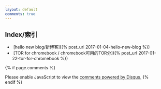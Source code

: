 ```yaml
---
layout: default
comments: true
---
```


## [](#header-2)Index/索引
*  [hello new blog/新博客]({% post_url 2017-01-04-hello-new-blog %})
*  [TOR for chromebook / chromebook可用的TOR分]({% post_url 2017-01-22-tor-for-chromebook %})

{% if page.comments %}
<div id="disqus_thread"></div>
<script>
var disqus_config = function () {
this.page.url = "{{ page.url }}";
this.page.identifier = "{{ page.id }}";
};
*/
(function() { // DON'T EDIT BELOW THIS LINE
var d = document, s = d.createElement('script');
s.src = '//EXAMPLE.disqus.com/embed.js';
s.setAttribute('data-timestamp', +new Date());
(d.head || d.body).appendChild(s);
})();
</script>
<noscript>Please enable JavaScript to view the <a href="https://disqus.com/?ref_noscript">comments powered by Disqus.</a></noscript>
{% endif %} 
